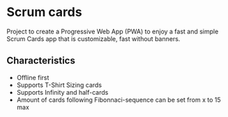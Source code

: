 # Scrum cards
Project to create a Progressive Web App (PWA) to enjoy a fast and simple Scrum Cards app that is customizable, fast without banners.

## Characteristics
- Offline first
- Supports T-Shirt Sizing cards
- Supports Infinity and half-cards
- Amount of cards following Fibonnaci-sequence can be set from x to 15 max 